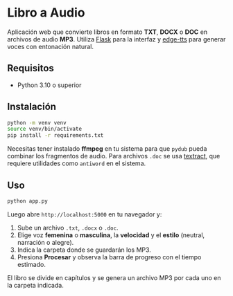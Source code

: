 # Libro a Audio

Aplicación web que convierte libros en formato **TXT**, **DOCX** o **DOC** en archivos de audio **MP3**. Utiliza [Flask](https://flask.palletsprojects.com/) para la interfaz y [edge-tts](https://pypi.org/project/edge-tts/) para generar voces con entonación natural.

## Requisitos
- Python 3.10 o superior

## Instalación
```bash
python -m venv venv
source venv/bin/activate
pip install -r requirements.txt
```
Necesitas tener instalado **ffmpeg** en tu sistema para que `pydub` pueda combinar los fragmentos de audio. Para archivos `.doc` se usa [textract](https://textract.readthedocs.io/), que requiere utilidades como `antiword` en el sistema.

## Uso
```bash
python app.py
```
Luego abre `http://localhost:5000` en tu navegador y:
1. Sube un archivo `.txt`, `.docx` o `.doc`.
2. Elige voz **femenina** o **masculina**, la **velocidad** y el **estilo** (neutral, narración o alegre).
3. Indica la carpeta donde se guardarán los MP3.
4. Presiona **Procesar** y observa la barra de progreso con el tiempo estimado.

El libro se divide en capítulos y se genera un archivo MP3 por cada uno en la carpeta indicada.
